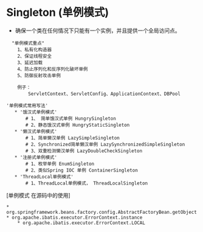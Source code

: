 # Singleton (单例模式)

* 确保一个类在任何情况下只能有一个实例，并且提供一个全局访问点。

``` hql
  "单例模式重点"
    1、私有化构造器
    2、保证线程安全
    3、延迟加载
    4、防止序列化和反序列化破坏单例
    5、防御反射攻击单例
```


``` 
    例子：
        ServletContext、ServletConfig、ApplicationContext、DBPool

```

 ```  hql
 '单例模式常用写法'
    * '饿汉式单例模式'
        # 1、 简单饿汉式单例 HungrySingleton
        # 2、静态饿汉式单例 HungryStaticSingleton
    * '懒汉式单例模式'
        # 1、简单懒汉单例 LazySimpleSingleton
        # 2、Synchronized简单懒汉单例 LazySynchronizedSimpleSingleton
        # 3、双重检测懒汉单例 LazyDoubleCheckSingleton
    * '注册式单例模式'
        # 1、枚举单例 EnumSingleton
        # 2、类似Spring IOC 单例 ContainerSingleton
    * 'ThreadLocal单例模式'
        # 1、ThreadLocal单例模式， ThreadLocalSingleton
```


[单例模式 在源码中的使用]

    * org.springframework.beans.factory.config.AbstractFactoryBean.getObject
    * org.apache.ibatis.executor.ErrorContext.instance
        * org.apache.ibatis.executor.ErrorContext.LOCAL